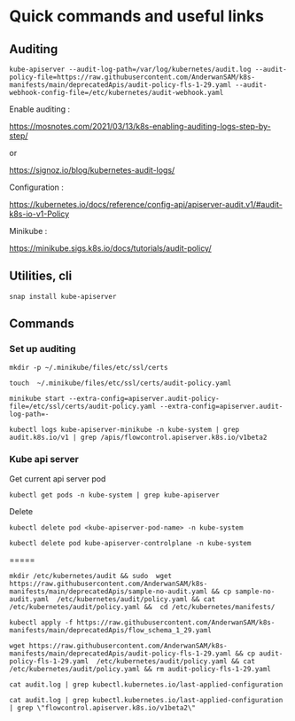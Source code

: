 # Quick commands and useful links 

## Auditing 

```
kube-apiserver --audit-log-path=/var/log/kubernetes/audit.log --audit-policy-file=https://raw.githubusercontent.com/AnderwanSAM/k8s-manifests/main/deprecatedApis/audit-policy-fls-1-29.yaml --audit-webhook-config-file=/etc/kubernetes/audit-webhook.yaml
```

Enable auditing : 

https://mosnotes.com/2021/03/13/k8s-enabling-auditing-logs-step-by-step/ 
 
 or
 
 https://signoz.io/blog/kubernetes-audit-logs/

Configuration : 

https://kubernetes.io/docs/reference/config-api/apiserver-audit.v1/#audit-k8s-io-v1-Policy

Minikube : 

https://minikube.sigs.k8s.io/docs/tutorials/audit-policy/

## Utilities, cli 

```
snap install kube-apiserver
```

## Commands 

### Set up auditing 

```
mkdir -p ~/.minikube/files/etc/ssl/certs
```

```
touch  ~/.minikube/files/etc/ssl/certs/audit-policy.yaml
```

```
minikube start --extra-config=apiserver.audit-policy-file=/etc/ssl/certs/audit-policy.yaml --extra-config=apiserver.audit-log-path=-
```

```
kubectl logs kube-apiserver-minikube -n kube-system | grep audit.k8s.io/v1 | grep /apis/flowcontrol.apiserver.k8s.io/v1beta2 
```

### Kube api server 

Get current api server pod 

```
kubectl get pods -n kube-system | grep kube-apiserver
```

Delete 
```
kubectl delete pod <kube-apiserver-pod-name> -n kube-system

```

```
kubectl delete pod kube-apiserver-controlplane -n kube-system
```


=====


```
mkdir /etc/kubernetes/audit && sudo  wget https://raw.githubusercontent.com/AnderwanSAM/k8s-manifests/main/deprecatedApis/sample-no-audit.yaml && cp sample-no-audit.yaml  /etc/kubernetes/audit/policy.yaml && cat /etc/kubernetes/audit/policy.yaml &&  cd /etc/kubernetes/manifests/
```

```
kubectl apply -f https://raw.githubusercontent.com/AnderwanSAM/k8s-manifests/main/deprecatedApis/flow_schema_1_29.yaml
```

```
wget https://raw.githubusercontent.com/AnderwanSAM/k8s-manifests/main/deprecatedApis/audit-policy-fls-1-29.yaml && cp audit-policy-fls-1-29.yaml  /etc/kubernetes/audit/policy.yaml && cat /etc/kubernetes/audit/policy.yaml && rm audit-policy-fls-1-29.yaml
```

```
cat audit.log | grep kubectl.kubernetes.io/last-applied-configuration 
```

```
cat audit.log | grep kubectl.kubernetes.io/last-applied-configuration | grep \"flowcontrol.apiserver.k8s.io/v1beta2\"
```
